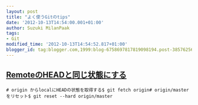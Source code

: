 ```yaml
---
layout: post
title: "よく使うGitのtips"
date: '2012-10-13T14:54:00.001+01:00'
author: Suzuki MilanPaak
tags:
- Git
modified_time: '2012-10-13T14:54:52.817+01:00'
blogger_id: tag:blogger.com,1999:blog-6758697817819098194.post-3857625648406031907
---
```


## [RemoteのHEADと同じ状態にする](http://stackoverflow.com/questions/1628088/how-to-reset-my-local-repository-to-be-just-like-the-remote-repository-head)
  
  

    # origin からlocalにHEADの状態を取得する$ git fetch origin# origin/masterをリセット$ git reset --hard origin/master

